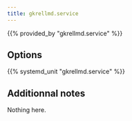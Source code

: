 ```yaml
---
title: gkrellmd.service
---
```


{{% provided_by "gkrellmd.service" %}}

## Options

{{% systemd_unit "gkrellmd.service" %}}

## Additionnal notes

Nothing here.